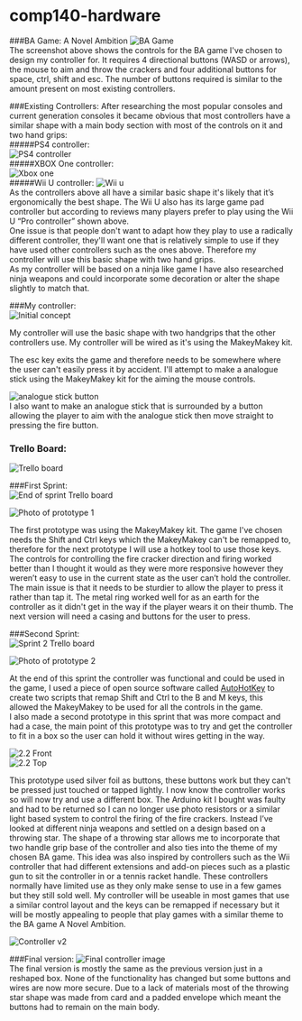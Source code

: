 # comp140-hardware
###BA Game: A Novel Ambition
![BA Game](https://raw.githubusercontent.com/MaddieK19/comp140-hardware/master/Images/BA%20game%20instructions.png)  
The screenshot above shows the controls for the BA game I've chosen to design my controller for. It requires 4 directional buttons (WASD or arrows), the mouse to aim and throw the crackers and four additional buttons for space, ctrl, shift and esc. The number of buttons required is similar to the amount present on most existing controllers.

###Existing Controllers:
After researching the most popular consoles and current generation consoles it became obvious that most controllers have a similar shape with a main body section with most of the controls on it and two hand grips:  
#####PS4 controller:  
![PS4 controller](http://www.evilcontrollers.com/media/catalog/product/cache/1/image/490x351/9df78eab33525d08d6e5fb8d27136e95/p/s/ps4-frontview.png)  
#####XBOX One controller:  
![Xbox one](https://www.evilcontrollers.com/media/catalog/product/cache/1/image/490x351/9df78eab33525d08d6e5fb8d27136e95/x/b/xboxone-frontview-stockblack.png)  
#####Wii U controller:
![Wii u](http://ecx.images-amazon.com/images/I/7115A2m702L._SX522_.jpg)  
As the controllers above all have a similar basic shape it's likely that it’s ergonomically the best shape. The Wii U also has its large game pad controller but according to reviews many players prefer to play using the Wii U “Pro controller” shown above.  
One issue is that people don't want to adapt how they play to use a radically different controller, they'll want one that is relatively simple to use if they have used other controllers such as the ones above.  Therefore my controller will use this basic shape with two hand grips.      
As my controller will be based on a ninja like game I have also researched ninja weapons and could incorporate some decoration or alter the shape slightly to match that.

###My controller:  
![Initial concept](https://raw.githubusercontent.com/MaddieK19/comp140-hardware/master/Images/design.png)

My controller will use the basic shape with two handgrips that the other controllers use. My controller will be wired as it's using the MakeyMakey kit.

The esc key exits the game and therefore needs to be somewhere where the user can't easily press it by accident.
I'll attempt to make a analogue stick using the MakeyMakey kit for the aiming the mouse controls.

![analogue stick button](https://raw.githubusercontent.com/MaddieK19/comp140-hardware/master/Images/js%20button.png)  
I also want to make an analogue stick that is surrounded by a button allowing the player to aim with the analogue stick then move straight to pressing the fire button.

### Trello Board:  
![Trello board](https://raw.githubusercontent.com/MaddieK19/comp140-hardware/master/Images/Trello%20board.PNG)

###First Sprint:  
![End of sprint Trello board](https://raw.githubusercontent.com/MaddieK19/comp140-hardware/master/Images/End%20of%20sprint%201.PNG)
  
![Photo of prototype 1](https://raw.githubusercontent.com/MaddieK19/comp140-hardware/master/Images/Prototype%201.jpg)  

The first prototype was using the MakeyMakey kit. The game I've chosen needs the Shift and Ctrl keys which the MakeyMakey can't be remapped to, therefore for the next prototype I will use a hotkey tool to use those keys.  The controls for controlling the fire cracker direction and firing worked better than I thought it would as they were more responsive however they weren’t easy to use in the current state as the user can’t hold the controller. The main issue is that it needs to be sturdier to allow the player to press it rather than tap it. The metal ring worked well for as an earth for the controller as it didn't get in the way if the player wears it on their thumb. 
The next version will need a casing and buttons for the user to press.


###Second Sprint:  
![Sprint 2 Trello board](https://raw.githubusercontent.com/MaddieK19/comp140-hardware/master/Images/End%20of%20sprint%202.PNG)  

![Photo of prototype 2](https://raw.githubusercontent.com/MaddieK19/comp140-hardware/master/Images/Prototype%202.jpg)    

At the end of this sprint the controller was functional and could be used in the game, I used a piece of open source software called [AutoHotKey](https://autohotkey.com/) to create two scripts that remap Shift and Ctrl to the B and M keys, this allowed the MakeyMakey to be used for all the controls in the game.   
I also made a second prototype in this sprint that was more compact and had a case, the main point of this prototype was to try and get the controller to fit in a box so the user can hold it without wires getting in the way.   

![2.2 Front](https://raw.githubusercontent.com/MaddieK19/comp140-hardware/master/Images/Prototype%202.2%20front.jpg)  
![2.2 Top](https://raw.githubusercontent.com/MaddieK19/comp140-hardware/master/Images/Prototype%202.2%20top.jpg)  

This prototype used silver foil as buttons, these buttons work but they can't be pressed just touched or tapped lightly. 
I now know the controller works so will now try and use a different box. The Arduino kit I bought was faulty and had to be returned so I can no longer use photo resistors or a similar light based system to control the firing of the fire crackers. Instead I’ve looked at different ninja weapons and settled on a design based on a throwing star. The shape of a throwing star allows me to incorporate that two handle grip base of the controller and also ties into the theme of my chosen BA game. This idea was also inspired by controllers such as the Wii controller that had different extensions and add-on pieces such as a plastic gun to sit the controller in or a tennis racket handle. These controllers normally have limited use as they only make sense to use in a few games but they still sold well. My controller will be useable in most games that use a similar control layout and the keys can be remapped if necessary but it will be mostly appealing to people that play games with a similar theme to the BA game A Novel Ambition. 

![Controller v2](https://raw.githubusercontent.com/MaddieK19/comp140-hardware/master/Images/controller%20v2.png)

###Final version: 
![Final controller image](https://raw.githubusercontent.com/MaddieK19/comp140-hardware/master/Images/Final%20Prototype.jpg)  
The final version is mostly the same as the previous version just in a reshaped box. None of the functionality has changed but some buttons and wires are now more secure. Due to a lack of materials most of the throwing star shape was made from card and a padded envelope which meant the buttons had to remain on the main body.
